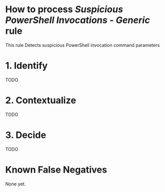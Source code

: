 # How to process *Suspicious PowerShell Invocations - Generic* rule
This rule Detects suspicious PowerShell invocation command parameters

# 1. Identify
TODO

# 2. Contextualize
TODO

# 3. Decide
TODO

# Known False Negatives
None yet.
